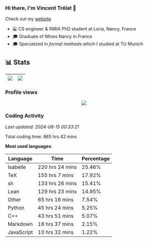 ### Hi there, I'm Vincent Trélat 👋

Check out my [website](https://vtrelat.github.io)

-   💻 CS engineer & INRIA PhD student at Loria, Nancy, France
-   🎓 Graduate of Mines Nancy in France
-   🎓 Specialized in _formal methods_ which I studied at TU Munich

## 📊 **Stats**

| <img align="center" src="https://readme-stats.clckblog.space/api?username=VTrelat&show_icons=true&include_all_commits=true&theme=tokyonight&hide_border=true" /> | <img align="center" src="https://readme-stats.clckblog.space/api/top-langs/?username=VTrelat&layout=compact&theme=tokyonight&hide_border=true" /> |
| ---------------------------------------------------------------------------------------------------------------------------------------------------------------- | ------------------------------------------------------------------------------------------------------------------------------------------------- |

### Profile views

<p align="center">
 <img src="https://profile-counter.glitch.me/VTrelat/count.svg" />
</p>

<!--automations-->
### Coding Activity
_Last updated: 2024-08-15 00:33:21_

Total coding time: 865 hrs 42 mins

**Most used languages**:

| Language | Time | Percentage |
| ------------- | ------------- | ------------- |
| Isabelle | 220 hrs 24 mins | 25.46% |
| TeX | 155 hrs 7 mins | 17.92% |
| sh | 133 hrs 26 mins | 15.41% |
| Lean | 129 hrs 23 mins | 14.95% |
| Other | 65 hrs 16 mins | 7.54% |
| Python | 45 hrs 24 mins | 5.25% |
| C++ | 43 hrs 51 mins | 5.07% |
| Markdown | 18 hrs 37 mins | 2.15% |
| JavaScript | 10 hrs 32 mins | 1.22% |

